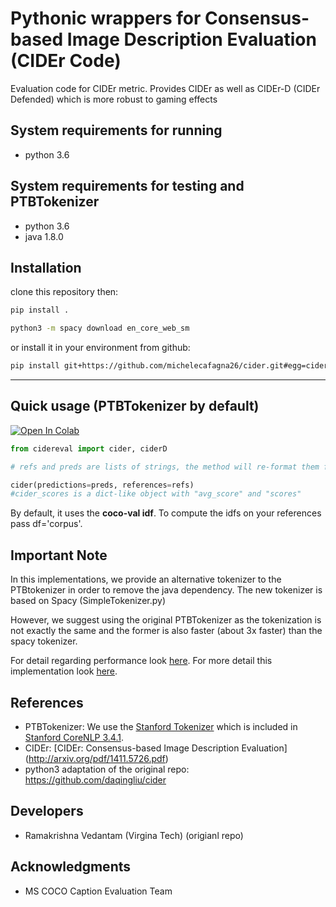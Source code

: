Pythonic wrappers for Consensus-based Image Description Evaluation (CIDEr Code)
===================

Evaluation code for CIDEr metric. Provides CIDEr as well as
CIDEr-D (CIDEr Defended) which is more robust to gaming effects

## System requirements for running ##
- python 3.6 

## System requirements for testing and PTBTokenizer
- python 3.6
- java 1.8.0

## Installation

clone this repository then:

```bash
pip install .

python3 -m spacy download en_core_web_sm

```

or install it in your environment from github:

```bash
pip install git+https://github.com/michelecafagna26/cider.git#egg=cidereval
```

***


## Quick usage (PTBTokenizer by default)

[![Open In Colab](https://colab.research.google.com/assets/colab-badge.svg)](https://colab.research.google.com/drive/1x6YNmHz87mwX6fmZwjbsRpCJcvbzbmst?authuser=1#scrollTo=QVHvbzgugq6D)

```python
from cidereval import cider, ciderD

# refs and preds are lists of strings, the method will re-format them for you

cider(predictions=preds, references=refs)
#cider_scores is a dict-like object with "avg_score" and "scores"

```
By default, it uses the **coco-val idf**. To compute the idfs on your references pass df='corpus'.


## Important Note

In this implementations, we provide an alternative tokenizer to the PTBtokenizer in order to remove the java dependency.
The new tokenizer is based on Spacy (SimpleTokenizer.py)

However, we suggest using the original PTBTokenizer as the tokenization is not exactly the same and the former is also faster (about 3x faster) than the spacy tokenizer.

For detail regarding performance look [here](important_note.md).
For more detail this implementation look [here](detail.md).

## References ##

- PTBTokenizer: We use the [Stanford Tokenizer](http://nlp.stanford.edu/software/tokenizer.shtml) which is included in [Stanford CoreNLP 3.4.1](http://nlp.stanford.edu/software/corenlp.shtml).
- CIDEr: [CIDEr: Consensus-based Image Description Evaluation] (http://arxiv.org/pdf/1411.5726.pdf)
- python3 adaptation of the original repo: https://github.com/daqingliu/cider

## Developers ##
- Ramakrishna Vedantam (Virgina Tech) (origianl repo)

## Acknowledgments ##
- MS COCO Caption Evaluation Team
